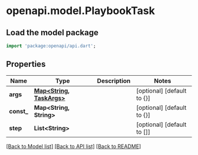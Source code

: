 # openapi.model.PlaybookTask

## Load the model package
```dart
import 'package:openapi/api.dart';
```

## Properties
Name | Type | Description | Notes
------------ | ------------- | ------------- | -------------
**args** | [**Map&lt;String, TaskArgs&gt;**](TaskArgs.md) |  | [optional] [default to {}]
**const_** | **Map&lt;String, String&gt;** |  | [optional] [default to {}]
**step** | **List&lt;String&gt;** |  | [optional] [default to []]

[[Back to Model list]](../README.md#documentation-for-models) [[Back to API list]](../README.md#documentation-for-api-endpoints) [[Back to README]](../README.md)


